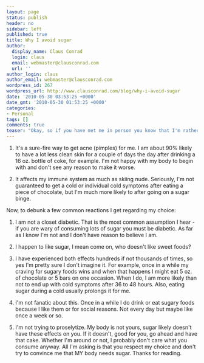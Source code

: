```yaml
---
layout: page
status: publish
header: no
sidebar: left
published: true
title: Why I avoid sugar
author:
  display_name: Claus Conrad
  login: claus
  email: webmaster@clausconrad.com
  url: ''
author_login: claus
author_email: webmaster@clausconrad.com
wordpress_id: 267
wordpress_url: http://www.clausconrad.com/blog/why-i-avoid-sugar
date: '2010-05-30 03:53:25 +0000'
date_gmt: '2010-05-30 01:53:25 +0000'
categories:
- Personal
tags: []
comments: true
teaser: "Okay, so if you have met me in person you know that I'm rather slim, and whether or not you've met me I might have told you that I avoid eating sugar. I get questioned A LOT about this, so I'll try to explain why I do this."
---
```

1. It's a sure-fire way to get acne (pimples) for me. I am about 90% likely to have a lot less clean skin for a couple of days the day after drinking a 16 oz. bottle of coke, for example. I'm not happy with my body to begin with and don't see any reason to make it worse.

2. It affects my immune system as much as skiing nude. Seriously, I'm not guaranteed to get a cold or individual cold symptoms after eating a piece of chocolate, but I'm much more likely to after going on a sugar binge.

Now, to debunk a few common reactions I get regarding my choice:

1. I am not a closet diabetic. That is the most common assumption I hear - if you are wary of consuming lots of sugar you must be diabetic. As far as I know I'm not and I don't have reason to believe I am.

2. I happen to like sugar, I mean come on, who doesn't like sweet foods?

3. I have experienced both effects hundreds if not thousands of times, so yes I'm pretty sure I don't imagine it. For example, once in a while my craving for sugary foods wins and when that happens I might eat 5 oz. of chocolate or 5 bars on one occasion. When I do, I am more likely than not to end up with cold symptoms after 36 to 48 hours. Also, eating sugar during a cold usually prolongs it for me.

4. I'm not fanatic about this. Once in a while I do drink or eat sugary foods because I like them or for social reasons. Not every day but maybe like once a week or so.

5. I'm not trying to proselytize. My body is not yours, sugar likely doesn't have these effects on you. If it doesn't, good for you, go ahead and have that cake. Whether I'm around or not, I probably don't care what you consume anyway. All I'm asking is that you respect my choice and don't try to convince me that MY body needs sugar. Thanks for reading.
